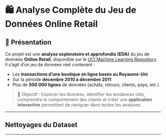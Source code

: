 # 🛍️ Analyse Complète du Jeu de Données Online Retail

## 📌 Présentation

Ce projet est une **analyse exploratoire et approfondie (EDA)** du jeu de données **Online Retail**, disponible sur le [UCI Machine Learning Repository](https://archive.ics.uci.edu/ml/datasets/online+retail).  
Il s’agit d’un jeu de données réel contenant :

- Les **transactions d’une boutique en ligne basée au Royaume-Uni**
- Sur la période **décembre 2010 à décembre 2011**
- Plus de **500 000 lignes** de données (achats, retours, clients, pays, etc.)

> 🎯 Objectif : Explorer les données, identifier les tendances clés, comprendre le comportement des clients et créer une **application interactive** permettant de naviguer dans toutes les analyses.

---
## Nettoyages du Dataset
---
